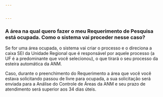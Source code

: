 ```yaml
---


---
```


<h3 id="a-área-na-qual-quero-fazer-o-meu-requerimento-de-pesquisa-está-ocupada.-como-o-sistema-vai-proceder-nesse-caso">A área na qual quero fazer o meu Requerimento de Pesquisa está ocupada. Como o sistema vai proceder nesse caso?</h3>
<p>Se for uma área ocupada, o sistema vai criar o processo e o direciona a caixa SEI da Unidade Regional que é responsável por aquele processo (a UF é a predominante que você selecionou), o que tirará o seu processo da esteira automática da ANM.</p>
<p>Caso, durante o preenchimento do Requerimento a área que você você estava solicitando passou de livre para ocupada, a sua solicitação será enviada para a Análise do Controle de Áreas da ANM e seu prazo de atendimento será superior aos 34 dias úteis.</p>

